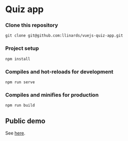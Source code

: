# Quiz app

### Clone this repository
```
git clone git@github.com:llinards/vuejs-quiz-app.git
```

### Project setup
```
npm install
```

### Compiles and hot-reloads for development
```
npm run serve
```

### Compiles and minifies for production
```
npm run build
```

## Public demo
See [here](https://romantic-beaver-f72573.netlify.app/).
